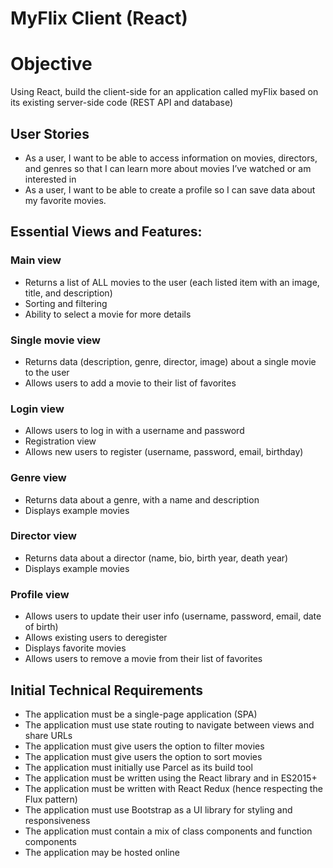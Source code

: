 # MyFlix Client (React)
 
# Objective
Using React, build the client-side for an application called myFlix based on its existing server-side code (REST API and database)

## User Stories 
- As a user, I want to be able to access information on movies, directors, and genres so that I can learn more about movies I’ve watched or am interested in 
- As a user, I want to be able to create a profile so I can save data about my favorite movies.

## Essential Views and Features: 
### Main view 
- Returns a list of ALL movies to the user (each listed item with an image, title, and description) 
- Sorting and filtering  
- Ability to select a movie for more details 
### Single movie view  
- Returns data (description, genre, director, image) about a single movie to the user 
- Allows users to add a movie to their list of favorites 
### Login view  
- Allows users to log in with a username and password 
- Registration view  
- Allows new users to register (username, password, email, birthday) 
### Genre view  
- Returns data about a genre, with a name and description 
- Displays example movies 
### Director view  
- Returns data about a director (name, bio, birth year, death year)   
- Displays example movies 
### Profile view  
- Allows users to update their user info (username, password, email, date of birth) 
- Allows existing users to deregister 
- Displays favorite movies  
- Allows users to remove a movie from their list of favorites 

## Initial Technical Requirements 
- The application must be a single-page application (SPA) 
- The application must use state routing to navigate between views and share URLs 
- The application must give users the option to filter movies  
- The application must give users the option to sort movies 
- The application must initially use Parcel as its build tool 
- The application must be written using the React library and in ES2015+ 
- The application must be written with React Redux (hence respecting the Flux pattern) 
- The application must use Bootstrap as a UI library for styling and responsiveness 
- The application must contain a mix of class components and function components 
- The application may be hosted online 
